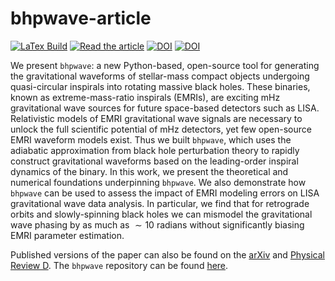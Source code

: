# bhpwave-article 
[![LaTex Build](https://github.com/znasipak/bhpwave-article/actions/workflows/compile-release.yml/badge.svg)](https://github.com/znasipak/bhpwave-article/actions/workflows/compile-release.yml/badge.svg) 
[![Read the article](https://img.shields.io/badge/PDF-latest-blue.svg?style=flat)](https://github.com/znasipak/bhpwave-article/raw/gh-action-result/pdflatex/ms.pdf)
[![DOI](https://img.shields.io/badge/arXiv-2310.19706-B31B1B)](https://doi.org/10.48550/arXiv.2310.19706)
[![DOI](https://img.shields.io/badge/PhysRevD-109.044020-purple)](https://doi.org/10.1103/PhysRevD.109.044020)

We present `bhpwave`: a new Python-based, open-source tool for generating the gravitational waveforms of stellar-mass compact objects undergoing quasi-circular inspirals into rotating massive black holes. These binaries, known as extreme-mass-ratio inspirals (EMRIs), are exciting mHz gravitational wave sources for future space-based detectors such as LISA. Relativistic models of EMRI gravitational wave signals are necessary to unlock the full scientific potential of mHz detectors, yet few open-source EMRI waveform models exist. Thus we built `bhpwave`, which uses the adiabatic approximation from black hole perturbation theory to rapidly construct gravitational waveforms based on the leading-order inspiral dynamics of the binary. In this work, we present the theoretical and numerical foundations underpinning `bhpwave`. We also demonstrate how `bhpwave` can be used to assess the impact of EMRI modeling errors on LISA gravitational wave data analysis. In particular, we find that for retrograde orbits and slowly-spinning black holes we can mismodel the gravitational wave phasing by as much as $\sim 10$ radians without significantly biasing EMRI parameter estimation.

Published versions of the paper can also be found on the [arXiv](https://doi.org/10.48550/arXiv.2310.19706) and [Physical Review D](https://doi.org/10.1103/PhysRevD.109.044020). The `bhpwave` repository can be found [here](https://github.com/znasipak/bhpwave-article).
